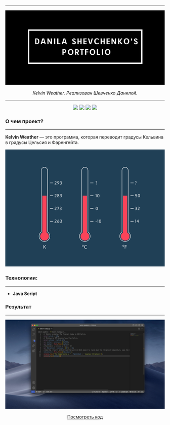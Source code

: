 
---
![](https://github.com/danilashevchenko/pomodoro-timer/blob/main/cover.png?raw=true)
<p align="center">
    <em>Kelvin Weather. Реализован Шевченко Данилой.</em>
</p>

---

<div align="center">

![](https://img.shields.io/github/watchers/danilashevchenko/pomodoro-timer?style=social)
![](https://img.shields.io/github/directory-file-count/danilashevchenko/pomodoro-timer?color=orange&label=%D0%A4%D0%B0%D0%B9%D0%BB%D1%8B)
![](https://img.shields.io/github/languages/code-size/danilashevchenko/pomodoro-timer?color=white)
![](https://img.shields.io/github/last-commit/danilashevchenko/pomodoro-timer?color=orange)

</div>

### **О чем проект?**

---
**Kelvin Weather** — это программа, которая переводит градусы Кельвина в градусы Цельсия и Фаренгейта.

![](https://raw.githubusercontent.com/danilashevchenko/kelvin-weather/b31486048d78ba817c95180e439c906b5b9938cc/Kelvin%20Thermometers.svg)



### **Технологии:**
---
+ **Java Script**

### **Результат**

---


![](https://github.com/danilashevchenko/kelvin-weather/blob/main/cover.png?raw=true)

<div align="center">
<a href="https://github.com/danilashevchenko/kelvin-weather" class="gradient-button">Посмотреть код</a>
</div>